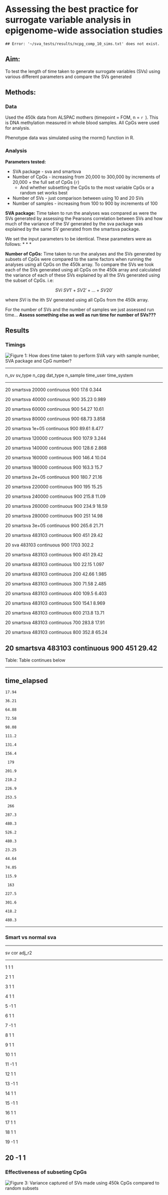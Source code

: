 # Assessing the best practice for surrogate variable analysis in epigenome-wide association studies






```
## Error: '~/sva_tests/results/ncpg_comp_10_sims.txt' does not exist.
```





## Aim:
To test the length of time taken to generate surrogate variables (SVs) using various different parameters and compare the SVs generated

## Methods:

### Data
Used the 450k data from ALSPAC mothers (timepoint = FOM, n = `r `). This is DNA methylation measured in whole blood samples. All CpGs were used for analysis. 

Phenotype data was simulated using the rnorm() function in R.

### Analysis
__Parameters tested:__
* SVA package - sva and smartsva
* Number of CpGs - increasing from 20,000 to 300,000 by increments of 20,000 + the full set of CpGs (`r`)
	+ And whether subsetting the CpGs to the most variable CpGs or a random set works best 
* Number of SVs - just comparison between using 10 and 20 SVs
* Number of samples - increasing from 100 to 900 by increments of 100

__SVA package:__
Time taken to run the analyses was compared as were the SVs generated by assessing the Pearsons correlation between SVs and how much of the variance of the SV generated by the sva package was explained by the same SV generated from the smartsva package.

We set the input parameters to be identical. These parameters were as follows:
* 
* 
* 

__Number of CpGs:__
Time taken to run the analyses and the SVs generated by subsets of CpGs were compared to the same factors when running the analyses using all CpGs on the 450k array. To compare the SVs we took each of the SVs generated using all CpGs on the 450k array and calculated the variance of each of these SVs explained by all the SVs generated using the subset of CpGs. i.e:

$$SVi ~ SV1' + SV2' + ... + SV20'$$

where _SVi_ is the ith SV generated using all CpGs from the 450k array. 

For the number of SVs and the number of samples we just assessed run time...
__Assess something else as well as run time for number of SVs???__ 

## Results

### Timings

<img src="figure/time_plot-1.png" title="Figure 1: How does time taken to perform SVA vary with sample number, SVA package and CpG number?" alt="Figure 1: How does time taken to perform SVA vary with sample number, SVA package and CpG number?" style="display: block; margin: auto;" />


----------------------------------------------------------------------------
 n_sv   sv_type    n_cpg     dat_type    n_sample   time_user   time_system 
------ ---------- -------- ------------ ---------- ----------- -------------
  20    smartsva   20000    continuous     900        17.6         0.344    

  20    smartsva   40000    continuous     900        35.23        0.989    

  20    smartsva   60000    continuous     900        54.27        10.61    

  20    smartsva   80000    continuous     900        68.73        3.858    

  20    smartsva   1e+05    continuous     900        89.61        8.477    

  20    smartsva   120000   continuous     900        107.9        3.244    

  20    smartsva   140000   continuous     900        128.6        2.868    

  20    smartsva   160000   continuous     900        146.4        10.04    

  20    smartsva   180000   continuous     900        163.3        15.7     

  20    smartsva   2e+05    continuous     900        180.7        21.16    

  20    smartsva   220000   continuous     900         195         15.25    

  20    smartsva   240000   continuous     900        215.8        11.09    

  20    smartsva   260000   continuous     900        234.9        18.59    

  20    smartsva   280000   continuous     900         251         14.98    

  20    smartsva   3e+05    continuous     900        265.6        21.71    

  20    smartsva   483103   continuous     900         451         29.42    

  20      sva      483103   continuous     900        1703         302.2    

  20    smartsva   483103   continuous     900         451         29.42    

  20    smartsva   483103   continuous     100        22.15        1.097    

  20    smartsva   483103   continuous     200        42.66        1.985    

  20    smartsva   483103   continuous     300        71.58        2.485    

  20    smartsva   483103   continuous     400        109.5        6.403    

  20    smartsva   483103   continuous     500        154.1        8.969    

  20    smartsva   483103   continuous     600        213.8        13.71    

  20    smartsva   483103   continuous     700        283.8        17.91    

  20    smartsva   483103   continuous     800        352.8        65.24    

  20    smartsva   483103   continuous     900         451         29.42    
----------------------------------------------------------------------------

Table: Table continues below

 
--------------
 time_elapsed 
--------------
    17.94     

    36.21     

    64.88     

    72.58     

    98.08     

    111.2     

    131.4     

    156.4     

     179      

    201.9     

    210.2     

    226.9     

    253.5     

     266      

    287.3     

    480.3     

    526.2     

    480.3     

    23.25     

    44.64     

    74.05     

    115.9     

     163      

    227.5     

    301.6     

    418.2     

    480.3     
--------------

### Smart vs normal sva

-------------------
 sv   cor   adj_r2 
---- ----- --------
 1     1      1    

 2     1      1    

 3     1      1    

 4     1      1    

 5    -1      1    

 6     1      1    

 7    -1      1    

 8     1      1    

 9     1      1    

 10    1      1    

 11   -1      1    

 12    1      1    

 13   -1      1    

 14    1      1    

 15   -1      1    

 16    1      1    

 17    1      1    

 18    1      1    

 19   -1      1    

 20   -1      1    
-------------------

### Effectiveness of subseting CpGs


<img src="figure/ncpg_plot-1.png" title="Figure 3: Variance captured of SVs made using 450k CpGs compared to random subsets" alt="Figure 3: Variance captured of SVs made using 450k CpGs compared to random subsets" style="display: block; margin: auto;" />












